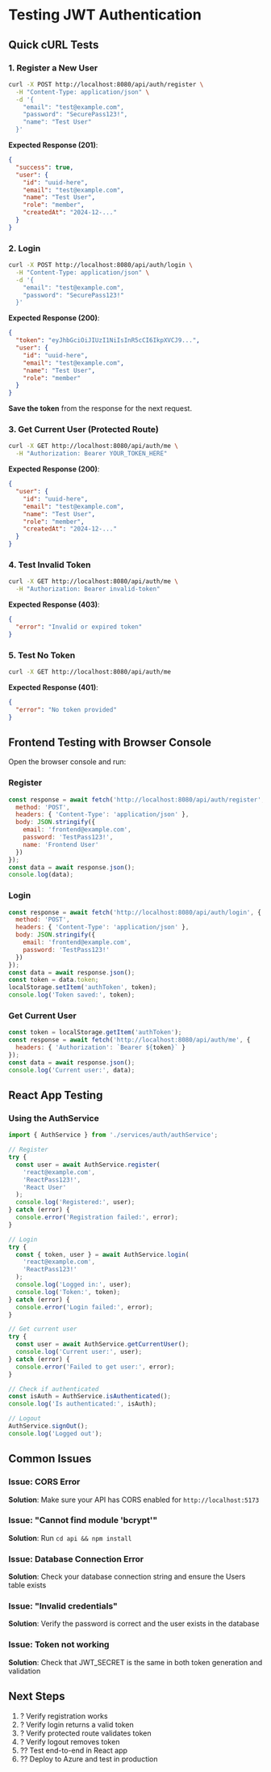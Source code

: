 # Testing JWT Authentication

## Quick cURL Tests

### 1. Register a New User

```bash
curl -X POST http://localhost:8080/api/auth/register \
  -H "Content-Type: application/json" \
  -d '{
    "email": "test@example.com",
    "password": "SecurePass123!",
    "name": "Test User"
  }'
```

**Expected Response (201)**:
```json
{
  "success": true,
  "user": {
    "id": "uuid-here",
    "email": "test@example.com",
    "name": "Test User",
    "role": "member",
    "createdAt": "2024-12-..."
  }
}
```

### 2. Login

```bash
curl -X POST http://localhost:8080/api/auth/login \
  -H "Content-Type: application/json" \
  -d '{
    "email": "test@example.com",
    "password": "SecurePass123!"
  }'
```

**Expected Response (200)**:
```json
{
  "token": "eyJhbGciOiJIUzI1NiIsInR5cCI6IkpXVCJ9...",
  "user": {
    "id": "uuid-here",
    "email": "test@example.com",
    "name": "Test User",
    "role": "member"
  }
}
```

**Save the token** from the response for the next request.

### 3. Get Current User (Protected Route)

```bash
curl -X GET http://localhost:8080/api/auth/me \
  -H "Authorization: Bearer YOUR_TOKEN_HERE"
```

**Expected Response (200)**:
```json
{
  "user": {
    "id": "uuid-here",
    "email": "test@example.com",
    "name": "Test User",
    "role": "member",
    "createdAt": "2024-12-..."
  }
}
```

### 4. Test Invalid Token

```bash
curl -X GET http://localhost:8080/api/auth/me \
  -H "Authorization: Bearer invalid-token"
```

**Expected Response (403)**:
```json
{
  "error": "Invalid or expired token"
}
```

### 5. Test No Token

```bash
curl -X GET http://localhost:8080/api/auth/me
```

**Expected Response (401)**:
```json
{
  "error": "No token provided"
}
```

## Frontend Testing with Browser Console

Open the browser console and run:

### Register
```javascript
const response = await fetch('http://localhost:8080/api/auth/register', {
  method: 'POST',
  headers: { 'Content-Type': 'application/json' },
  body: JSON.stringify({
    email: 'frontend@example.com',
    password: 'TestPass123!',
    name: 'Frontend User'
  })
});
const data = await response.json();
console.log(data);
```

### Login
```javascript
const response = await fetch('http://localhost:8080/api/auth/login', {
  method: 'POST',
  headers: { 'Content-Type': 'application/json' },
  body: JSON.stringify({
    email: 'frontend@example.com',
    password: 'TestPass123!'
  })
});
const data = await response.json();
const token = data.token;
localStorage.setItem('authToken', token);
console.log('Token saved:', token);
```

### Get Current User
```javascript
const token = localStorage.getItem('authToken');
const response = await fetch('http://localhost:8080/api/auth/me', {
  headers: { 'Authorization': `Bearer ${token}` }
});
const data = await response.json();
console.log('Current user:', data);
```

## React App Testing

### Using the AuthService

```typescript
import { AuthService } from './services/auth/authService';

// Register
try {
  const user = await AuthService.register(
    'react@example.com',
    'ReactPass123!',
    'React User'
  );
  console.log('Registered:', user);
} catch (error) {
  console.error('Registration failed:', error);
}

// Login
try {
  const { token, user } = await AuthService.login(
    'react@example.com',
    'ReactPass123!'
  );
  console.log('Logged in:', user);
  console.log('Token:', token);
} catch (error) {
  console.error('Login failed:', error);
}

// Get current user
try {
  const user = await AuthService.getCurrentUser();
  console.log('Current user:', user);
} catch (error) {
  console.error('Failed to get user:', error);
}

// Check if authenticated
const isAuth = AuthService.isAuthenticated();
console.log('Is authenticated:', isAuth);

// Logout
AuthService.signOut();
console.log('Logged out');
```

## Common Issues

### Issue: CORS Error
**Solution**: Make sure your API has CORS enabled for `http://localhost:5173`

### Issue: "Cannot find module 'bcrypt'"
**Solution**: Run `cd api && npm install`

### Issue: Database Connection Error
**Solution**: Check your database connection string and ensure the Users table exists

### Issue: "Invalid credentials"
**Solution**: Verify the password is correct and the user exists in the database

### Issue: Token not working
**Solution**: Check that JWT_SECRET is the same in both token generation and validation

## Next Steps

1. ? Verify registration works
2. ? Verify login returns a valid token
3. ? Verify protected route validates token
4. ? Verify logout removes token
5. ?? Test end-to-end in React app
6. ?? Deploy to Azure and test in production

